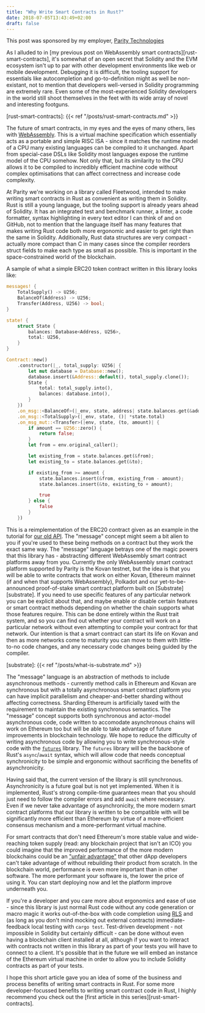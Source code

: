```yaml
---
title: "Why Write Smart Contracts in Rust?"
date: 2018-07-05T13:43:49+02:00
draft: false
---
```


<div class="spon">This post was sponsored by my employer, <a href="http://paritytech.io/">Parity Technologies</a></div>

As I alluded to in [my previous post on WebAssembly smart contracts][rust-smart-contracts], it's somewhat of an open secret that Solidity and the EVM ecosystem isn't up to par with other development environments like web or mobile development. Debugging it is difficult, the tooling support for essentials like autocompletion and go-to-definition might as well be non-existant, not to mention that developers well-versed in Solidity programming are extremely rare. Even some of the most-experienced Solidity developers in the world still shoot themselves in the feet with its wide array of novel and interesting footguns.

[rust-smart-contracts]: {{< ref "/posts/rust-smart-contracts.md" >}}

The future of smart contracts, in my eyes and the eyes of many others, lies with [WebAssembly][webassembly]. This is a virtual machine specification which essentially acts as a portable and simple RISC ISA - since it matches the runtime model of a CPU many existing languages can be compiled to it unchanged. Apart from special-case DSLs like Solidity most languages expose the runtime model of the CPU somehow. Not only that, but its similarity to the CPU allows it to be compiled to incredibly efficient machine code without complex optimisations that can affect correctness and increase code complexity.

[webassembly]: https://webassembly.org/

At Parity we're working on a library called Fleetwood, intended to make writing smart contracts in Rust as convenient as writing them in Solidity. Rust is still a young language, but the tooling support is already years ahead of Solidity. It has an integrated test and benchmark runner, a linter, a code formatter, syntax highlighting in every text editor I can think of and on GitHub, not to mention that the language itself has many features that makes writing Rust code both more ergonomic and easier to get right than the same in Solidity. Additionally, Rust data structures are very compact - actually more compact than C in many cases since the compiler reorders struct fields to make each type as small as possible. This is important in the space-constrained world of the blockchain.

A sample of what a simple ERC20 token contract written in this library looks like:

```rust
messages! {
    TotalSupply() -> U256;
    BalanceOf(Address) -> U256;
    Transfer(Address, U256) -> bool;
}

state! {
    struct State {
        balances: Database<Address, U256>,
        total: U256,
    }
}

Contract::new()
    .constructor(|_, total_supply: U256| {
        let mut database = Database::new();
        database.insert(&Address::default(), total_supply.clone());
        State {
            total: total_supply.into(),
            balances: database.into(),
        }
    })
    .on_msg::<BalanceOf>(|_env, state, address| state.balances.get(&address))
    .on_msg::<TotalSupply>(|_env, state, ()| *state.total)
    .on_msg_mut::<Transfer>(|env, state, (to, amount)| {
        if amount == U256::zero() {
            return false;
        }
        let from = env.original_caller();

        let existing_from = state.balances.get(&from);
        let existing_to = state.balances.get(&to);

        if existing_from >= amount {
            state.balances.insert(&from, existing_from - amount);
            state.balances.insert(&to, existing_to + amount);

            true
        } else {
            false
        }
    })
```

This is a reimplementation of the ERC20 contract given as an example in the tutorial for [our old API][pwasm-tutorial]. The "message" concept might seem a bit alien to you if you're used to these being methods on a contract but they work the exact same way. The "message" language betrays one of the magic powers that this library has - abstracting different WebAssembly smart contract platforms away from you. Currently the only WebAssembly smart contract platform supported by Parity is the Kovan testnet, but the idea is that you will be able to write contracts that work on either Kovan, Ethereum mainnet (if and when that supports WebAssembly), Polkadot and our yet-to-be-announced proof-of-stake smart contract platform built on [Substrate][substrate]. If you need to use specific features of any particular network you can be explicit about that, and maybe enable or disable certain features or smart contract methods depending on whether the chain supports what those features require. This can be done entirely within the Rust trait system, and so you can find out whether your contract will work on a particular network without even attempting to compile your contract for that network. Our intention is that a smart contract can start its life on Kovan and then as more networks come to maturity you can move to them with little-to-no code changes, and any necessary code changes being guided by the compiler.

[pwasm-tutorial]: https://github.com/paritytech/pwasm-tutorial
[substrate]: {{< ref "/posts/what-is-substrate.md" >}}

The "message" language is an abstraction of methods to include asynchronous methods - currently method calls in Ethereum and Kovan are synchronous but with a totally asynchronous smart contract platform you can have implicit parallelism and cheaper-and-better sharding without affecting correctness. Sharding Ethereum is artificially taxed with the requirement to maintain the existing synchronous semantics. The "message" concept supports both synchronous and actor-model asynchronous code, code written to accomodate asynchronous chains will work on Ethereum too but will be able to take advantage of future improvements in blockchain technology. We hope to reduce the difficulty of writing asynchronous code by allowing you to write synchronous-style code with the [`futures`][futures-rs] library. The `futures` library will be the backbone of Rust's `async`/`await` syntax, which will allow code that needs conceptual synchronicity to be simple and ergonomic without sacrificing the benefits of asynchronicity.

[futures-rs]: https://github.com/rust-lang-nursery/futures-rs

Having said that, the current version of the library is still synchronous. Asynchronicity is a future goal but is not yet implemented. When it is implemented, Rust's strong compile-time guarantees mean that you should just need to follow the compiler errors and add `await` where necessary. Even if we never take advantage of asynchronicity, the more modern smart contract platforms that our library is written to be compatible with will be significantly more efficient than Ethereum by virtue of a more-efficient consensus mechanism and a more-performant virtual machine.

For smart contracts that don't need Ethereum's more stable value and wide-reaching token supply (read: any blockchain project that isn't an ICO) you could imagine that the improved performance of the more modern blockchains could be an ["unfair advantage"][unfair] that other dApp developers can't take advantage of without rebuilding their product from scratch. In the blockchain world, performance is even more important than in other software. The more performant your software is, the lower the price of using it. You can start deploying now and let the platform improve underneath you.

[unfair]: https://hackernoon.com/startup-advice-build-for-your-unfair-advantage-f68efc61c599

If you're a developer and you care more about ergonomics and ease of use - since this library is just normal Rust code without any code generation or macro magic it works out-of-the-box with code completion using [RLS][rls] and (as long as you don't mind mocking out external contracts) immediate-feedback local testing with `cargo test`. Test-driven development - not impossible in Solidity but certainly difficult - can be done without even having a blockchain client installed at all, although if you want to interact with contracts not written in this library as part of your tests you will have to connect to a client. It's possible that in the future we will embed an instance of the Ethereum virtual machine in order to allow you to include Solidity contracts as part of your tests.

[rls]: https://github.com/rust-lang-nursery/rls

I hope this short article gave you an idea of some of the business and process benefits of writing smart contracts in Rust. For some more developer-focussed benefits to writing smart contract code in Rust, I highly recommend you check out the [first article in this series][rust-smart-contracts].
